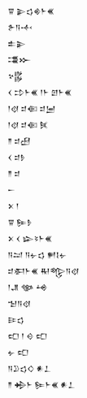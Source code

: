<div class='block'>
<div class='line'>𒐊 𒉌𒌓𒄯𒈨𒌍</div>
<div class='line'>𒉿𒀀𒋾</div>
<div class='line'>𒉺𒉌</div>
<div class='line'>𒃮𒁍</div>
<div class='line'>𒆳𒌵</div>
<div class='line'>𒌋 𒄞𒈨𒌍 𒁹𒈨 𒇻𒈨𒌍</div>
<div class='line'>𒁹𒋼 𒄑𒈿 𒄑𒅁</div>
<div class='line'>𒁹𒋼 𒄑𒈿 𒍮</div>
<div class='line'>𒈫 𒄑𒍎</div>
<div class='line'>𒌋 𒄑𒊩</div>
<div class='line'>𒈫 𒄑</div>
<div class='line'>𒀸</div>
<div class='line'>𒉽 𒁹</div>
<div class='line'>𒐊 𒌉𒊩</div>
<div class='line'>𒉽 𒌋 𒇽𒂟𒈨𒌍</div>
<div class='line'>𒀀𒁺 𒀀𒉡𒌓 𒂍𒋙𒉡</div>
<div class='line'>𒄑𒀳𒈨𒌍 𒊑𒈜𒀀𒋼</div>
<div class='line'>𒁹𒂗 𒀲 𒆲</div>
<div class='line'>𒈠𒀀𒋼</div>
<div class='line'>𒄿𒌓</div>
<div class='line'>𒍏 𒁹 𒄰 𒍏</div>
<div class='line'>𒉡 𒍏</div>
<div class='line'>𒀀𒊒𒌓𒄭 𒀭𒁇</div>
<div class='line'>𒈫 𒄈𒈨 𒌉𒈨𒌍 𒀭𒁇</div>
</div>